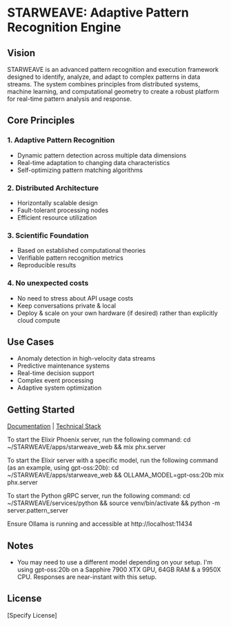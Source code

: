 # STARWEAVE: Adaptive Pattern Recognition Engine

## Vision
STARWEAVE is an advanced pattern recognition and execution framework designed to identify, analyze, and adapt to complex patterns in data streams. The system combines principles from distributed systems, machine learning, and computational geometry to create a robust platform for real-time pattern analysis and response.

## Core Principles

### 1. Adaptive Pattern Recognition
- Dynamic pattern detection across multiple data dimensions
- Real-time adaptation to changing data characteristics
- Self-optimizing pattern matching algorithms

### 2. Distributed Architecture
- Horizontally scalable design
- Fault-tolerant processing nodes
- Efficient resource utilization

### 3. Scientific Foundation
- Based on established computational theories
- Verifiable pattern recognition metrics
- Reproducible results

### 4. No unexpected costs
- No need to stress about API usage costs
- Keep conversations private & local
- Deploy & scale on your own hardware (if desired) rather than explicitly cloud compute

## Use Cases
- Anomaly detection in high-velocity data streams
- Predictive maintenance systems
- Real-time decision support
- Complex event processing
- Adaptive system optimization

## Getting Started
[Documentation](./pattern-engine.md) | [Technical Stack](./tech-stack.md)

To start the Elixir Phoenix server, run the following command:
cd ~/STARWEAVE/apps/starweave_web && mix phx.server

To start the Elixir server with a specific model, run the following command (as an example, using gpt-oss:20b):
cd ~/STARWEAVE/apps/starweave_web && OLLAMA_MODEL=gpt-oss:20b mix phx.server

To start the Python gRPC server, run the following command:
cd ~/STARWEAVE/services/python && source venv/bin/activate && python -m server.pattern_server

Ensure Ollama is running and accessible at http://localhost:11434

## Notes
- You may need to use a different model depending on your setup. I'm using gpt-oss:20b on a Sapphire 7900 XTX GPU, 64GB RAM & a 9950X CPU. Responses are near-instant with this setup.

## License
[Specify License]
